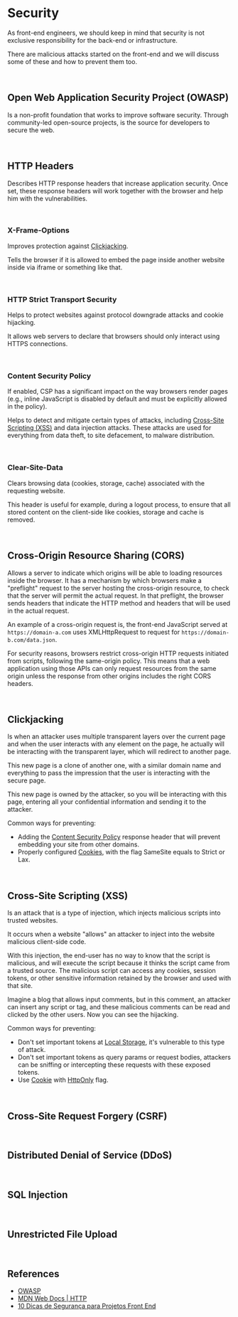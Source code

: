 # Security

As front-end engineers, we should keep in mind that security is not exclusive responsibility for the back-end or infrastructure.

There are malicious attacks started on the front-end and we will discuss some of these and how to prevent them too.

<br>

## Open Web Application Security Project (OWASP)

Is a non-profit foundation that works to improve software security. Through community-led open-source projects, is the source for developers to secure the web.

<br>

## HTTP Headers

Describes HTTP response headers that increase application security. Once set, these response headers will work together with the browser and help him with the vulnerabilities.

<br>

### X-Frame-Options

Improves protection against [Clickjacking](#clickjacking).

Tells the browser if it is allowed to embed the page inside another website inside via iframe or something like that.

<br>

### HTTP Strict Transport Security

Helps to protect websites against protocol downgrade attacks and cookie hijacking.

It allows web servers to declare that browsers should only interact using HTTPS connections.

<br>

### Content Security Policy

If enabled, CSP has a significant impact on the way browsers render pages (e.g., inline JavaScript is disabled by default and must be explicitly allowed in the policy).

Helps to detect and mitigate certain types of attacks, including [Cross-Site Scripting (XSS)](#cross-site-scripting-xss) and data injection attacks. These attacks are used for everything from data theft, to site defacement, to malware distribution.

<br>

### Clear-Site-Data

Clears browsing data (cookies, storage, cache) associated with the requesting website.

This header is useful for example, during a logout process, to ensure that all stored content on the client-side like cookies, storage and cache is removed.

<br>

## Cross-Origin Resource Sharing (CORS)

Allows a server to indicate which origins will be able to loading resources inside the browser. It has a mechanism by which browsers make a "preflight" request to the server hosting the cross-origin resource, to check that the server will permit the actual request. In that preflight, the browser sends headers that indicate the HTTP method and headers that will be used in the actual request.

An example of a cross-origin request is, the front-end JavaScript served at `https://domain-a.com` uses XMLHttpRequest to request for `https://domain-b.com/data.json`.

For security reasons, browsers restrict cross-origin HTTP requests initiated from scripts, following the same-origin policy. This means that a web application using those APIs can only request resources from the same origin unless the response from other origins includes the right CORS headers.

<br>

## Clickjacking

Is when an attacker uses multiple transparent layers over the current page and when the user interacts with any element on the page, he actually will be interacting with the transparent layer, which will redirect to another page.

This new page is a clone of another one, with a similar domain name and everything to pass the impression that the user is interacting with the secure page.

This new page is owned by the attacker, so you will be interacting with this page, entering all your confidential information and sending it to the attacker.

Common ways for preventing:

- Adding the [Content Security Policy](#content-security-policy) response header that will prevent embedding your site from other domains.
- Properly configured [Cookies](../localstorage-sessionstorage-cookies/README.md#cookies), with the flag SameSite equals to Strict or Lax.

<br>

## Cross-Site Scripting (XSS)

Is an attack that is a type of injection, which injects malicious scripts into trusted websites.

It occurs when a website "allows" an attacker to inject into the website malicious client-side code.

With this injection, the end-user has no way to know that the script is malicious, and will execute the script because it thinks the script came from a trusted source. The malicious script can access any cookies, session tokens, or other sensitive information retained by the browser and used with that site.

Imagine a blog that allows input comments, but in this comment, an attacker can insert any script or tag, and these malicious comments can be read and clicked by the other users. Now you can see the hijacking.

Common ways for preventing:

- Don't set important tokens at [Local Storage](../localstorage-sessionstorage-cookies/README.md#local-storage), it's vulnerable to this type of attack.
- Don't set important tokens as query params or request bodies, attackers can be sniffing or intercepting these requests with these exposed tokens.
- Use [Cookie](../localstorage-sessionstorage-cookies/README.md#cookies) with [HttpOnly](../localstorage-sessionstorage-cookies/README.md#httponly) flag.

<br>

## Cross-Site Request Forgery (CSRF)

<br>

## Distributed Denial of Service (DDoS)

<br>

## SQL Injection

<br>

## Unrestricted File Upload

<br>

## References

- [OWASP](https://owasp.org/)
- [MDN Web Docs | HTTP](https://developer.mozilla.org/en-US/docs/Web/HTTP)
- [10 Dicas de Segurança para Projetos Front End](https://dev.to/felipperegazio/10-dicas-de-seguranca-para-projetos-front-end-2385)
